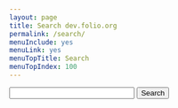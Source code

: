 ```yaml
---
layout: page
title: Search dev.folio.org
permalink: /search/
menuInclude: yes
menuLink: yes
menuTopTitle: Search
menuTopIndex: 100
---
```


<div class="form">
  <form action="get" id="searchDev">
    <input type="text" size="25" id="searchInput">
    <input type="submit" value="Search">
  </form>
</div>

<ul id="searchResults"></ul>

<script src="https://cdn.jsdelivr.net/npm/js-search@1.4.2/dist/umd/js-search.min.js"></script>
<script src="/assets/js/search-dev.js"></script>

